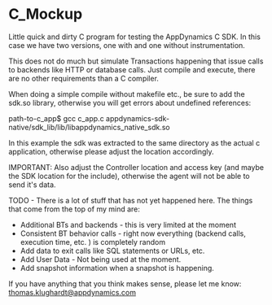 # C_Mockup
Little quick and dirty C program for testing the AppDynamics C SDK. In this case we have two versions, one with and one without instrumentation.

This does not do much but simulate Transactions happening that issue calls to backends like HTTP or database calls.
Just compile and execute, there are no other requirements than a C compiler.

When doing a simple compile without makefile etc., be sure to add the sdk.so library, otherwise you will get errors about undefined references:

  path-to-c_app$ gcc c_app.c appdynamics-sdk-native/sdk_lib/lib/libappdynamics_native_sdk.so
  
In this example the sdk was extracted to the same directory as the actual c application, otherwise please adjust the location accordingly.

IMPORTANT: Also adjust the Controller location and access key (and maybe the SDK location for the include), otherwise the agent will not be able to send it's data.

TODO - 
There is a lot of stuff that has not yet happened here. The things that come from the top of my mind are:
- Additional BTs and backends - this is very limited at the moment
- Consistent BT behavior calls - right now everything (backend calls, execution time, etc. ) is completely random
- Add data to exit calls like SQL statements or URLs, etc.
- Add User Data - Not being used at the moment.
- Add snapshot information when a snapshot is happening.

If you have anything that you think makes sense, please let me know: thomas.klughardt@appdynamics.com
